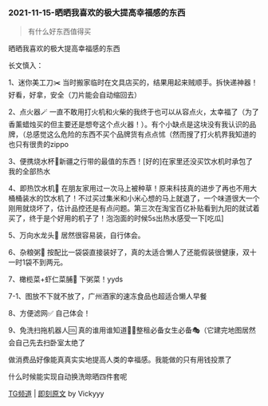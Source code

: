### 2021-11-15-晒晒我喜欢的极大提高幸福感的东西

> 有什么好东西值得买

晒晒我喜欢的极大提高幸福感的东西

长文慎入：

1、迷你美工刀✂️ 当时搬家临时在文具店买的，结果用起来贼顺手。拆快递神器！好看，好拿，安全（刀片能会自动缩回去）

2、点火器🪄 一直不敢用打火机和火柴的我终于也可以从容点火，太幸福了（为了香薰蜡烛买的但主要还是想夸这个点火器！）。有个小缺点是这块没有我认识的品牌，（总感觉这么危险的东西不买个品牌货有点点怵（然而搜了打火机界我知道的也只有很贵的zippo

3、便携烧水杯🍶新疆之行带的最值的东西！[好的]在家里还没买饮水机时承包了我的全部热水

4、即热饮水机💯 在朋友家用过一次马上被种草！原来科技真的进步了再也不用大桶桶装水的饮水机了！不过买过集米和小米心想的马上就退了，一个味道很大一个刚用就烧坏了，估计品控还是有点问题。第三次在淘宝百亿补贴看到九阳的就试着买了，终于是个好用的机子了！泡泡面的时候5s出热水感受一下[吃瓜]

5、万向水龙头🚰 居然很容易装，自行体会。

6、杂粮粥🥘 按配比一袋袋直接装好了，真的太适合懒人了还能假装很健康，双十一时1袋不到两元。

7、橄榄菜+虾仁菜脯🥗 下粥菜！yyds

7-1、图放不下就不放了，广州酒家的速冻食品也超适合懒人早餐

8、方便滤网✅ 自己体会！

9、免洗扫拖机器人🆒 真的谁用谁知道🤹‍♀️整租必备女生必备🎭（它建完地图居然会自己先去扫卧室太绝了

做消费品好像能真真实实地提高人类的幸福感。我能做的只有用钱投票了

什么时候能实现自动换洗晾晒四件套呢

[TG频道](https://t.me/jike_read/132) | [即刻原文](https://web.okjike.com/originalPost/61913bdf3d2dcc001099bee8) by Vickyyy



